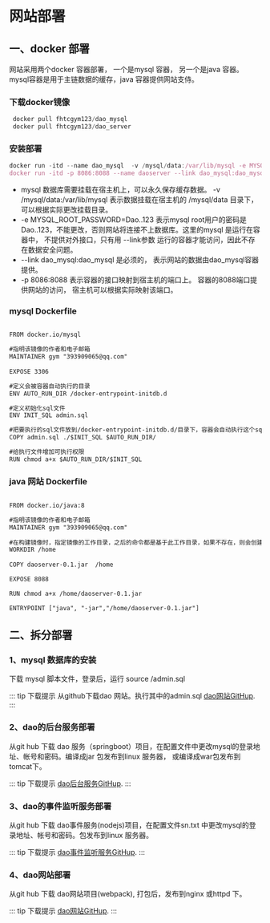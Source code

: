# 网站部署

## 一、docker 部署
网站采用两个docker 容器部署， 一个是mysql 容器， 另一个是java 容器。mysql容器是用于主链数据的缓存，java 容器提供网站支侍。
### 下载docker镜像
```js
 docker pull fhtcgym123/dao_mysql
 docker pull fhtcgym123/dao_server

```

### 安装部署
```js
docker run -itd --name dao_mysql  -v /mysql/data:/var/lib/mysql -e MYSQL_ROOT_PASSWORD=Dao..123 dao_mysql
docker run -itd -p 8086:8088 --name daoserver --link dao_mysql:dao_mysql  dao_server

```
- mysql 数据库需要挂载在宿主机上，可以永久保存缓存数据。 -v /mysql/data:/var/lib/mysql 表示数据挂载在宿主机的 /mysql/data 目录下，可以根据实际更改挂载目录。
- -e MYSQL_ROOT_PASSWORD=Dao..123 表示mysql root用户的密码是 Dao..123，不能更改，否则网站将连接不上数据库。这里的mysql 是运行在容器中， 不提供对外接口，只有用 --link参数 运行的容器才能访问，因此不存在数据安全问题。
-  --link dao_mysql:dao_mysql 是必须的， 表示网站的数据由dao_mysql容器提供。
-  -p 8086:8088 表示容器的接口映射到宿主机的端口上。 容器的8088端口提供网站的访问， 宿主机可以根据实际映射该端口。

### mysql Dockerfile
```html

FROM docker.io/mysql

#指明该镜像的作者和电子邮箱
MAINTAINER gym "393909065@qq.com"
 
EXPOSE 3306

#定义会被容器自动执行的目录
ENV AUTO_RUN_DIR /docker-entrypoint-initdb.d

#定义初始化sql文件
ENV INIT_SQL admin.sql

#把要执行的sql文件放到/docker-entrypoint-initdb.d/目录下，容器会自动执行这个sql
COPY admin.sql ./$INIT_SQL $AUTO_RUN_DIR/

#给执行文件增加可执行权限
RUN chmod a+x $AUTO_RUN_DIR/$INIT_SQL

```
### java 网站 Dockerfile
```html

FROM docker.io/java:8

#指明该镜像的作者和电子邮箱
MAINTAINER gym "393909065@qq.com"
 
#在构建镜像时，指定镜像的工作目录，之后的命令都是基于此工作目录，如果不存在，则会创建目录
WORKDIR /home
 
COPY daoserver-0.1.jar  /home

EXPOSE 8088

RUN chmod a+x /home/daoserver-0.1.jar

ENTRYPOINT ["java", "-jar","/home/daoserver-0.1.jar"]

```
## 二、拆分部署

### 1、mysql 数据库的安装
下载 mysql 脚本文件，登录后，运行 source /admin.sql

::: tip 下载提示
从github下载dao 网站。执行其中的admin.sql 
[dao网站GitHup](https://github.com/ganyuanmen/daoDapp0.5).
:::

### 2、dao的后台服务部署
 从git hub 下载 dao 服务（springboot）项目，在配置文件中更改mysql的登录地址、帐号和密码。编译成jar 包发布到linux 服务器， 或编译成war包发布到 tomcat下。

 
::: tip 下载提示
[dao后台服务GitHup](https://github.com/ganyuanmen/daoserver).
:::


### 3、dao的事件监听服务部署
 从git hub 下载 dao事件服务(nodejs)项目，在配置文件sn.txt 中更改mysql的登录地址、帐号和密码。包发布到linux 服务器。
  
::: tip 下载提示
[dao事件监听服务GitHup](https://github.com/ganyuanmen/daoNodeService).
:::

### 4、dao网站部署
 从git hub 下载 dao网站项目(webpack), 打包后，发布到nginx 或httpd 下。
 
 ::: tip 下载提示
[dao网站GitHup](https://github.com/ganyuanmen/daoDapp0.5).
:::
